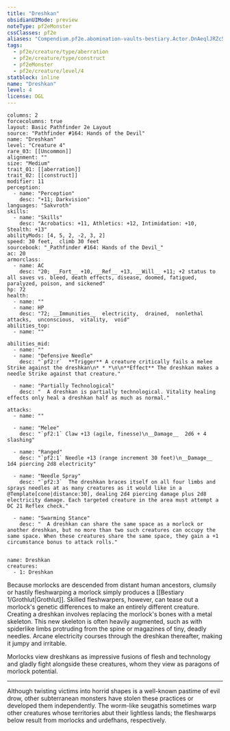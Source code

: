 ```yaml
---
title: "Dreshkan"
obsidianUIMode: preview
noteType: pf2eMonster
cssClasses: pf2e
aliases: "Compendium.pf2e.abomination-vaults-bestiary.Actor.DnAeqlJRZc5N7hve" 
tags:
  - pf2e/creature/type/aberration
  - pf2e/creature/type/construct
  - pf2eMonster
  - pf2e/creature/level/4
statblock: inline
name: "Dreshkan"
level: 4
license: OGL
---
```


```statblock
columns: 2
forcecolumns: true
layout: Basic Pathfinder 2e Layout
source: "Pathfinder #164: Hands of the Devil"
name: "Dreshkan"
level: "Creature 4"
rare_03: [[Uncommon]]
alignment: ""
size: "Medium"
trait_01: [[aberration]]
trait_02: [[construct]]
modifier: 11
perception:
  - name: "Perception"
    desc: "+11; Darkvision"
languages: "Sakvroth"
skills:
  - name: "Skills"
    desc: "Acrobatics: +11, Athletics: +12, Intimidation: +10, Stealth: +13"
abilityMods: [4, 5, 2, -2, 3, 2]
speed: 30 feet,  climb 30 feet
sourcebook: "_Pathfinder #164: Hands of the Devil_"
ac: 20
armorclass:
  - name: AC
    desc: "20; __Fort__ +10, __Ref__ +13, __Will__ +11; +2 status to all saves vs. bleed, death effects, disease, doomed, fatigued, paralyzed, poison, and sickened"
hp: 72
health:
  - name: ""
  - name: HP
    desc: "72; __Immunities__  electricity,  drained,  nonlethal attacks,  unconscious,  vitality,  void"
abilities_top:
  - name: ""

abilities_mid:
  - name: ""
  - name: "Defensive Needle"
    desc: "`pf2:r`  **Trigger** A creature critically fails a melee Strike against the dreshkan\n* * *\n\n**Effect** The dreshkan makes a needle Strike against that creature."

  - name: "Partially Technological"
    desc: "  A dreshkan is partially technological. Vitality healing effects only heal a dreshkan half as much as normal."

attacks:
  - name: ""

  - name: "Melee"
    desc: "`pf2:1` Claw +13 (agile, finesse)\n__Damage__  2d6 + 4 slashing"

  - name: "Ranged"
    desc: "`pf2:1` Needle +13 (range increment 30 feet)\n__Damage__  1d4 piercing 2d8 electricity"

  - name: "Needle Spray"
    desc: "`pf2:3`  The dreshkan braces itself on all four limbs and sprays needles at as many creatures as it would like in a @Template[cone|distance:30], dealing 2d4 piercing damage plus 2d8 electricity damage. Each targeted creature in the area must attempt a DC 21 Reflex check."

  - name: "Swarming Stance"
    desc: "  A dreshkan can share the same space as a morlock or another dreshkan, but no more than two such creatures can occupy the same space. When these creatures share the same space, they gain a +1 circumstance bonus to attack rolls."
 
```

```encounter-table
name: Dreshkan
creatures:
  - 1: Dreshkan
```



Because morlocks are descended from distant human ancestors, clumsily or hastily fleshwarping a morlock simply produces a [[Bestiary 1/Grothlut|Grothlut]]. Skilled fleshwarpers, however, can tease out a morlock's genetic differences to make an entirely different creature. Creating a dreshkan involves replacing the morlock's bones with a metal skeleton. This new skeleton is often heavily augmented, such as with spiderlike limbs protruding from the spine or magazines of tiny, deadly needles. Arcane electricity courses through the dreshkan thereafter, making it jumpy and irritable.

Morlocks view dreshkans as impressive fusions of flesh and technology and gladly fight alongside these creatures, whom they view as paragons of morlock potential.

* * *

Although twisting victims into horrid shapes is a well-known pastime of evil drow, other subterranean monsters have stolen these practices or developed them independently. The worm-like seugathis sometimes warp other creatures whose territories abut their lightless lands; the fleshwarps below result from morlocks and urdefhans, respectively.
